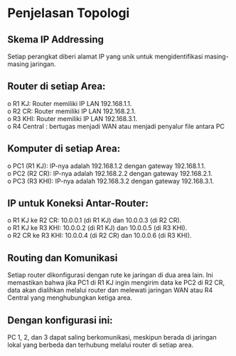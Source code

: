 # Penjelasan Topologi

## Skema IP Addressing
Setiap perangkat diberi alamat IP yang unik untuk mengidentifikasi masing-masing jaringan.
## Router di setiap Area:
o	R1 KJ: Router memiliki IP LAN 192.168.1.1. <br>
o	R2 CR: Router memiliki IP LAN 192.168.2.1. <br>
o	R3 KHI: Router memiliki IP LAN 192.168.3.1. <br>
o R4 Central : bertugas menjadi WAN atau menjadi penyalur file antara PC
## Komputer di setiap Area:
o	PC1 (R1 KJ): IP-nya adalah 192.168.1.2 dengan gateway 192.168.1.1. <br>
o	PC2 (R2 CR): IP-nya adalah 192.168.2.2 dengan gateway 192.168.2.1. <br>
o	PC3 (R3 KHI): IP-nya adalah 192.168.3.2 dengan gateway 192.168.3.1.
## IP untuk Koneksi Antar-Router:
o	R1 KJ ke R2 CR: 10.0.0.1 (di R1 KJ) dan 10.0.0.3 (di R2 CR). <br>
o	R1 KJ ke R3 KHI: 10.0.0.2 (di R1 KJ) dan 10.0.0.5 (di R3 KHI). <br>
o	R2 CR ke R3 KHI: 10.0.0.4 (di R2 CR) dan 10.0.0.6 (di R3 KHI).
## Routing dan Komunikasi
Setiap router dikonfigurasi dengan rute ke jaringan di dua area lain. Ini memastikan bahwa jika PC1 di R1 KJ ingin mengirim data ke PC2 di R2 CR, data akan dialihkan melalui router dan melewati jaringan WAN atau R4 Central yang menghubungkan ketiga area.
## Dengan konfigurasi ini:
PC 1, 2, dan 3 dapat saling berkomunikasi, meskipun berada di jaringan lokal yang berbeda dan terhubung melalui router di setiap area.
